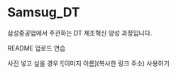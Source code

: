 # Samsug_DT
삼성중공업에서 주관하는  DT 제조혁신 양성 과정입니다.


README 업로드 연습


사진 넣고 싶을 경우 ![이미지 이름](복사한 링크 주소) 사용하기
